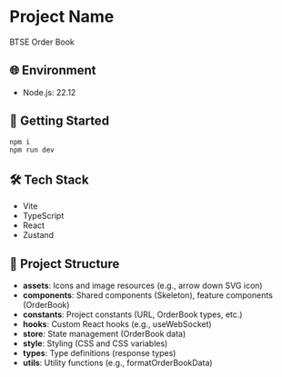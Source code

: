# Project Name
BTSE Order Book

## 🌐 Environment
- Node.js: 22.12

## 🚀 Getting Started
```bash
npm i
npm run dev
```

## 🛠 Tech Stack
- Vite
- TypeScript
- React
- Zustand

## 📂 Project Structure

- **assets**: Icons and image resources (e.g., arrow down SVG icon)  
- **components**: Shared components (Skeleton), feature components (OrderBook)  
- **constants**: Project constants (URL, OrderBook types, etc.)  
- **hooks**: Custom React hooks (e.g., useWebSocket)  
- **store**: State management (OrderBook data)  
- **style**: Styling (CSS and CSS variables)  
- **types**: Type definitions (response types)  
- **utils**: Utility functions (e.g., formatOrderBookData)  
